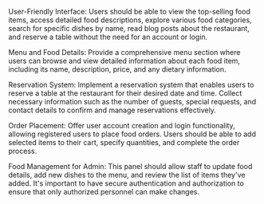 User-Friendly Interface: Users should be able to view the top-selling food items, access detailed food descriptions, explore various food categories, search for specific dishes by name, read blog posts about the restaurant, and reserve a table without the need for an account or login.

Menu and Food Details: Provide a comprehensive menu section where users can browse and view detailed information about each food item, including its name, description, price, and any dietary information.

Reservation System: Implement a reservation system that enables users to reserve a table at the restaurant for their desired date and time. Collect necessary information such as the number of guests, special requests, and contact details to confirm and manage reservations effectively.

Order Placement: Offer user account creation and login functionality, allowing registered users to place food orders. Users should be able to add selected items to their cart, specify quantities, and complete the order process.

Food Management for Admin: This panel should allow staff to update food details, add new dishes to the menu, and review the list of items they've added. It's important to have secure authentication and authorization to ensure that only authorized personnel can make changes.
